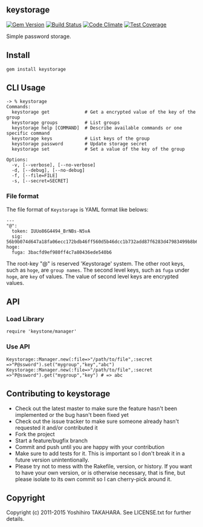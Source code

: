 keystorage
----------

[![Gem Version](https://badge.fury.io/rb/keystorage.svg)](http://badge.fury.io/rb/keystorage)
[![Build Status](https://travis-ci.org/tumf/keystorage.svg?branch=master)](https://travis-ci.org/tumf/keystorage)
[![Code Climate](https://codeclimate.com/github/tumf/keystorage/badges/gpa.svg)](https://codeclimate.com/github/tumf/keystorage)
[![Test Coverage](https://codeclimate.com/github/tumf/keystorage/badges/coverage.svg)](https://codeclimate.com/github/tumf/keystorage)

Simple password storage.

## Install

    gem install keystorage

## CLI Usage


    -> % keystorage
    Commands:
      keystorage get             # Get a encrypted value of the key of the group
      keystorage groups          # List groups
      keystorage help [COMMAND]  # Describe available commands or one specific command
      keystorage keys            # List keys of the group
      keystorage password        # Update storage secret
      keystorage set             # Set a value of the key of the group

    Options:
      -v, [--verbose], [--no-verbose]
      -d, [--debug], [--no-debug]
      -f, [--file=FILE]
      -s, [--secret=SECRET]


### File format

The file format of `Keystorage` is YAML format like belows:

    ---
    "@":
      token: IUUo86G4494_BrNBs-N5vA
      sig: 56b9b074d647a18fa06ecc172bdb46ff560d5b46dcc1b732add87f6283d47983499b8b67d2524d72f27ed2bf4fef4efba5662e8d55e2c8426a76be26196c0235
    hoge:
      fuga: 3bacfd9ef980ff4c7a80436ede540b6

The root-key "@" is reserved 'Keystorage' system. The other root keys, such as `hoge`, are `group names`.
The second level keys, such as `fuga` under `hoge`, are `key` of values.
The value of second level keys are encrypted values.


## API

### Load Library

```
require 'keystone/manager'
```

### Use API

```
Keystorage::Manager.new(:file=>"/path/to/file",:secret =>"P@ssword").set("mygroup","key","abc")
Keystorage::Manager.new(:file=>"/path/to/file",:secret =>"P@ssword").get("mygroup","key") # => abc
```


## Contributing to keystorage

* Check out the latest master to make sure the feature hasn't been implemented or the bug hasn't been fixed yet
* Check out the issue tracker to make sure someone already hasn't requested it and/or contributed it
* Fork the project
* Start a feature/bugfix branch
* Commit and push until you are happy with your contribution
* Make sure to add tests for it. This is important so I don't break it in a future version unintentionally.
* Please try not to mess with the Rakefile, version, or history. If you want to have your own version, or is otherwise necessary, that is fine, but please isolate to its own commit so I can cherry-pick around it.

## Copyright

Copyright (c) 2011-2015 Yoshihiro TAKAHARA. See LICENSE.txt for further details.
